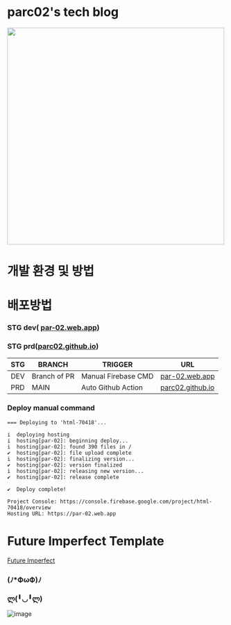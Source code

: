 # parc02's tech blog
<img src="https://github.com/parc02/parc02.github.io/assets/148880521/f48e2f7c-3686-4cdd-9ef1-d1f2aeb45333" width =500/>

# 개발 환경 및 방법

# 배포방법

### STG dev( [par-02.web.app](https://par-02.web.app/))
### STG prd([parc02.github.io](https://parc02.github.io/))

|STG|BRANCH|TRIGGER|URL|
|-----|---|---|---|
|DEV|Branch of PR|Manual Firebase CMD|[par-02.web.app](https://par-02.web.app/)|
|PRD|MAIN|Auto Github Action| [parc02.github.io](https://parc02.github.io)|

### Deploy manual command
```
=== Deploying to 'html-70418'...

i  deploying hosting
i  hosting[par-02]: beginning deploy...
i  hosting[par-02]: found 390 files in /
✔  hosting[par-02]: file upload complete
i  hosting[par-02]: finalizing version...
✔  hosting[par-02]: version finalized
i  hosting[par-02]: releasing new version...
✔  hosting[par-02]: release complete

✔  Deploy complete!

Project Console: https://console.firebase.google.com/project/html-70418/overview
Hosting URL: https://par-02.web.app

```

# Future Imperfect Template
[Future Imperfect](https://html5up.net/future-imperfect)

### (ﾉ*ФωФ)ﾉ     

### ლ(╹◡╹ლ)

![image](https://github.com/parc02/parc02.github.io/assets/148880521/9024c2e9-2c0d-4cde-a248-c2b01031887a)
